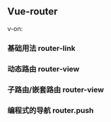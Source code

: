 ## Vue-router
 v-on:
 
### 基础用法 router-link

### 动态路由 router-view

### 子路由/嵌套路由 router-view

### 编程式的导航 router.push

